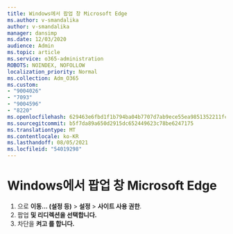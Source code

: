 ```yaml
---
title: Windows에서 팝업 창 Microsoft Edge
ms.author: v-smandalika
author: v-smandalika
manager: dansimp
ms.date: 12/03/2020
audience: Admin
ms.topic: article
ms.service: o365-administration
ROBOTS: NOINDEX, NOFOLLOW
localization_priority: Normal
ms.collection: Adm_O365
ms.custom:
- "9004026"
- "7093"
- "9004596"
- "8220"
ms.openlocfilehash: 629463e6fbd1f1b794ba04b7707d7ab9ece55ea9851352211fcaeed41ea9279d
ms.sourcegitcommit: b5f7da89a650d2915dc652449623c78be6247175
ms.translationtype: MT
ms.contentlocale: ko-KR
ms.lasthandoff: 08/05/2021
ms.locfileid: "54019298"
---
```

# <a name="block-pop-up-windows-in-microsoft-edge"></a>Windows에서 팝업 창 Microsoft Edge

1. 으로 **이동... (설정 등)**  >  **설정**  >  **사이트 사용 권한**.
2. 팝업 **및 리디렉션을 선택합니다.**
3. 차단을 **켜고 를 합니다.**